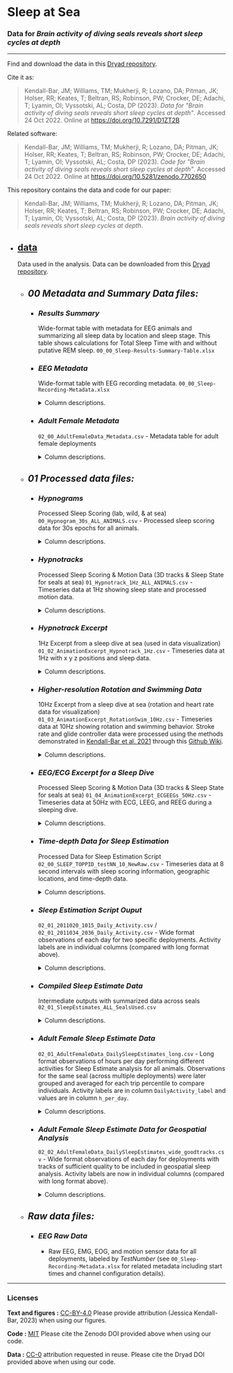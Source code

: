 # Sleep at Sea

### Data for *Brain activity of diving seals reveals short sleep cycles at depth*
---

Find and download the data in this [Dryad repository](https://doi.org/10.7291/D1ZT2B).

Cite it as:

> Kendall-Bar, JM; Williams, TM; Mukherji, R; Lozano, DA; Pitman, JK; Holser, RR; Keates, T; Beltran, RS; Robinson, PW; Crocker, DE; Adachi, T; Lyamin, OI; Vyssotski, AL; Costa, DP (2023). *Data for "Brain activity of diving seals reveals short sleep cycles at depth"*. Accessed 24 Oct 2022. Online at
> <https://doi.org/10.7291/D1ZT2B>

Related software:

> Kendall-Bar, JM; Williams, TM; Mukherji, R; Lozano, DA; Pitman, JK; Holser, RR; Keates, T; Beltran, RS; Robinson, PW; Crocker, DE; Adachi, T; Lyamin, OI; Vyssotski, AL; Costa, DP (2023). *Code for "Brain activity of diving seals reveals short sleep cycles at depth"*. Accessed 24 Oct 2022. Online at
> <https://doi.org/10.5281/zenodo.7702650>

This repository contains the data and code for our paper:

> Kendall-Bar, JM; Williams, TM; Mukherji, R; Lozano, DA; Pitman, JK; Holser, RR; Keates, T; Beltran, RS; Robinson, PW; Crocker, DE; Adachi, T; Lyamin, OI; Vyssotski, AL; Costa, DP (2023). *Brain activity of diving seals reveals short sleep cycles at depth*. 

- ## [data](/data)
  Data used in the analysis. Data can be downloaded from this [Dryad repository](https://doi.org/10.7291/D1ZT2B).
    - ## *00 Metadata and Summary Data files:*
      - ### ***Results Summary*** 
        Wide-format table with metadata for EEG animals and summarizing all sleep data by location and sleep stage. 
        This table shows calculations for Total Sleep Time with and without putative REM sleep. 
        `00_00_Sleep-Results-Summary-Table.xlsx`

      - ### ***EEG Metadata*** 
        Wide-format table with EEG recording metadata.
        `00_00_Sleep-Recording-Metadata.xlsx`
        <details>
        <summary> Column descriptions. </summary>

          - **Deployment** - Chronological EEG deployment sequence (1-13)
          - **TestNumber** - Recording ID number
          - **SealID** - Unique identifier for each seal
          - **Recording.ID** - identifier combining the location (in the lab [CAPTIVE], in the wild [WILD], or translocated [XLOC]), age (in years [yr] or months [mo]), and age class (juvenile or weanling) of the seal
          - **TOPPID** - Unique ID to match to `00_Sleep-Results-Summary-Table.xlsx` and TOPP database ('20' stands for *Mirounga angustirostris*, next two digits represent year, next three digits represent deployment number per year).
          - **StartLogger_DateTime** - start date & time (format: 'YYYY-MM-DD HH:MM:SS') for the recording
          - **OnAnimal_DateTime** - date & time logger was attached to animal (as detected by ECG)
          - **Duration_OnAnimal** - Duration of recording in hours (after OnAnimal_DateTime)
          - **ChannelConfiguration** - Vector of Channel #s for Raw EDF files that correspond to the vector of channel names: [LEOG REOG LEMG REMG LEEG1 REEG2 LEEG3 REEG4]
          
        </details>

      - ### ***Adult Female Metadata*** 
        `02_00_AdultFemaleData_Metadata.csv` - Metadata table for adult female deployments
        <details>
        <summary> Column descriptions. </summary>

          - **TOPPID** - Unique ID per deployment matching those in the TOPP database
          - **Year** - Year of start of deployment
          - **Season** - Season (Post-Breeding or Post-Molt)
          - **TDR_QC** - Binary to designate whether the time-depth record was of sufficient quality to run the sleep identification model.
          - **Track_QC** - Binary to designate whether the track was of sufficient quality (and length) to visualize spatial sleep results in summary figure

        </details>

    - ## *01 Processed data files:*
      - ### ***Hypnograms***
        Processed Sleep Scoring (lab, wild, & at sea)
        `00_Hypnogram_30s_ALL_ANIMALS.csv` - Processed sleep scoring data for 30s epochs for all animals.
        <details>
        <summary> Column descriptions. </summary>

          - **timebins** - Time in R format for the beginning of the 30s epoch
          - **SealID** - unique identifier for each seal
          - **Recording.ID** - identifier combining the location (in the lab [CAPTIVE], in the wild [WILD], or translocated [XLOC]), age (in years [yr] or months [mo]), and age class (juvenile or weanling) of the seal
          - **ID** - in the lab [CAPTIVE], in the wild [WILD], or translocated [XLOC]
          - **Sleep.Code** - Specific sleep state designation: 
            - ***Active Waking***
            - ***Quiet Waking*** 
            - ***Drowsiness*** - Intermittent slow waves
            - ***LV Slow Wave SLeep*** - Low-voltage slow wave sleep
            - ***HV Slow Wave Sleep*** - High-voltage slow wave sleep
            - ***Certain REM Sleep*** - Rapid-Eye-Movement (REM) Sleep scored with high confidence (high degree of Heart Rate Variability [HRV])
            - ***Putative REM Sleep*** - REM Sleep scored with low confidence (low HRV)
            - ***Unscorable*** - Data not scorable due to interference, motion artifacts, or signal quality
          - **Simple.Sleep.Code** - Simplified sleep state designation: 
            - ***Active Waking***
            - ***Quiet Waking*** 
            - ***Drowsiness*** - Intermittent slow waves
            - ***SWS*** - Slow wave sleep (LV & HV combined)
            - ***REM*** - REM Sleep (certain and putative combined)
            - ***Unscorable*** - Data not scorable due to interference, motion artifacts, or signal quality
          - **Resp.Code** - Respiratory state designation:
            - ***Eupnea*** - between first breath and last breath
            - ***transition to Eupnea*** - transition to tachycardia
            - ***Apnea*** - between last breath and first breath
            - ***transition to Apnea*** - transition to bradycardia
            - ***Unscorable*** - not scorable due to noise obscuring HR detection
          - **Water.Code** - Location of animal
            - ***LAND*** - on land (in pen in the lab or on beach in the wild)
            - ***SHALLOW WATER*** - in water < 2m deep (in pool in the lab or in the lagoon at Ano Nuevo)
            - ***DEEP WATER*** - animal traversing the continental shelf (< 200 m / in water shallow enough that the animal can rest / travel along bottom)
            - ***OPEN OCEAN*** - animal in water deeper than 200 m / in water deep enough that the animal cannot rest / travel along bottom
          - **Time_s_per_day** - Time of day in seconds (out of 86400)
          - **Day** - Day of the recording
        </details>

      - ### ***Hypnotracks*** 
        Processed Sleep Scoring & Motion Data (3D tracks & Sleep State for seals at sea)
        `01_Hypnotrack_1Hz_ALL_ANIMALS.csv` - Timeseries data at 1Hz showing sleep state and processed motion data.
        <details>
        <summary> Column descriptions. </summary>
          
          *Note:* **Sleep_Num**, **Simple_Sleep_Num**, **Water_Num**, and **Resp_Num** redundantly code categorical/string data into numerical values for ease of analysis and plotting.

          - **Seconds** - Seconds elapsed for each recording
          - **R_Time** - Local time [PST] in R Format (YYYY-MM-DD HH:MM:SS)
          - **SealID** - unique identifier for each seal
          - **Recording_ID** - identifier combining the location (in the lab [CAPTIVE], in the wild [WILD], or translocated [XLOC]), age (in years [yr] or months [mo]), and age class (juvenile or weanling) of the seal
          - **ID** - in the lab [CAPTIVE], in the wild [WILD], or translocated [XLOC]
          - **Sleep_Code** - Specific sleep state designation: 
            - ***Active Waking***
            - ***Quiet Waking*** 
            - ***Drowsiness*** - Intermittent slow waves
            - ***LV Slow Wave SLeep*** - Low-voltage slow wave sleep
            - ***HV Slow Wave Sleep*** - High-voltage slow wave sleep
            - ***Certain REM Sleep*** - Rapid-Eye-Movement (REM) Sleep scored with high confidence (high degree of Heart Rate Variability [HRV])
            - ***Putative REM Sleep*** - REM Sleep scored with low confidence (low HRV)
            - ***Unscorable*** - Data not scorable due to interference, motion artifacts, or signal quality
          - **Simple_Sleep_Code** - Simplified sleep state designation: 
            - ***Active Waking***
            - ***Quiet Waking*** 
            - ***Drowsiness*** - Intermittent slow waves
            - ***SWS*** - Slow wave sleep (LV & HV combined)
            - ***REM*** - REM Sleep (certain and putative combined)
            - ***Unscorable*** - Data not scorable due to interference, motion artifacts, or signal quality
          - **Resp_Code** - Respiratory state designation:
            - ***Eupnea*** - between first breath and last breath
            - ***transition to Eupnea*** - transition to tachycardia
            - ***Apnea*** - between last breath and first breath
            - ***transition to Apnea*** - transition to bradycardia
            - ***Unscorable*** - not scorable due to noise obscuring HR detection
          - **Water_Code** - Location of animal
            - ***LAND*** - on land (in pen in the lab or on beach in the wild)
            - ***SHALLOW WATER*** - in water < 2m deep (in pool in the lab or in the lagoon at Ano Nuevo)
            - ***DEEP WATER*** - animal traversing the continental shelf (< 200 m / in water shallow enough that the animal can rest / travel along bottom)
            - ***OPEN OCEAN*** - animal in water deeper than 200 m / in water deep enough that the animal cannot rest / travel along bottom
          - **DN** - Matlab date number for local time
          - **pitch** - angle downward (-) or upward (+) in radians
          - **roll** - angle of roll to the right (+) or left (-) in radians
          - **heading** - angle of rotation to the left (counterclockwise: +) or right (clockwise: -) in radians
          - **x** - pseudotrack's x-position translation from the origin/start of deployment in meters
          - **y** - pseudotrack's y-position translation from the origin/start of deployment in meters
          - **z** - pseudotrack's z-position translation from the origin/start of deployment in meters
          - **geoX** - x position translation from the origin/start of deployment in meters using geo-referenced pseudotrack
          - **geoY** - y position translation from the origin/start of deployment in meters using geo-referenced pseudotrack
          - **Depth** - depth in meters (same as z except *(-1))
          - **speed** - estimated speed in meters per second
          - **Lat** - Latitude in Decimal Degrees
          - **Long** - Longitude in Decimal Degrees
          - **Stroke_Rate** - automated peak detection result for stroke frequency in strokes per minute
          - **Heart_Rate** - automated peak detection result for heart rate in beats per minute
          - **L_EEG_Delta** - Delta power (0.5-4Hz) for Left Hemisphere electroencephalogram (EEG)
          - **R_EEG_Delta** - Delta power (0.5-4Hz) for Right Hemisphere electroencephalogram (EEG)
          - **HR_VLF_Power** - Very low frequency (0-0.005 Hz) power for Heart Rate (quantification of HRV)
          - **is_SleepSpiral** - binary (0 or 1) showing which segments qualify as a sleep spiral (> 2 consecutive loops in the same direction during sleep)

        </details>
      
      - ### ***Hypnotrack Excerpt*** 
        1Hz Excerpt from a sleep dive at sea (used in data visualization)
        `01_02_AnimationExcerpt_Hypnotrack_1Hz.csv` - Timeseries data at 1Hz with x y z positions and sleep data.
        <details>
        <summary> Column descriptions. </summary>

          - **Seconds** - Seconds elapsed for each recording
          - **R_Time** - Local time [PST] in R Format (YYYY-MM-DD HH:MM:SS)
          - **SealID** - unique identifier for each seal
          - **Recording_ID** - identifier combining the location (in the lab [CAPTIVE], in the wild [WILD], or translocated [XLOC]), age (in years [yr] or months [mo]), and age class (juvenile or weanling) of the seal
          - **ID** - in the lab [CAPTIVE], in the wild [WILD], or translocated [XLOC]
          - **Sleep_Code** - Specific sleep state designation: 
            - ***Active Waking***
            - ***Quiet Waking*** 
            - ***Drowsiness*** - Intermittent slow waves
            - ***LV Slow Wave SLeep*** - Low-voltage slow wave sleep
            - ***HV Slow Wave Sleep*** - High-voltage slow wave sleep
            - ***Certain REM Sleep*** - Rapid-Eye-Movement (REM) Sleep scored with high confidence (high degree of Heart Rate Variability [HRV])
            - ***Putative REM Sleep*** - REM Sleep scored with low confidence (low HRV)
            - ***Unscorable*** - Data not scorable due to interference, motion artifacts, or signal quality
          - **Simple_Sleep_Code** - Simplified sleep state designation: 
            - ***Active Waking***
            - ***Quiet Waking*** 
            - ***Drowsiness*** - Intermittent slow waves
            - ***SWS*** - Slow wave sleep (LV & HV combined)
            - ***REM*** - REM Sleep (certain and putative combined)
            - ***Unscorable*** - Data not scorable due to interference, motion artifacts, or signal quality
          - **Resp_Code** - Respiratory state designation:
            - ***Eupnea*** - between first breath and last breath
            - ***transition to Eupnea*** - transition to tachycardia
            - ***Apnea*** - between last breath and first breath
            - ***transition to Apnea*** - transition to bradycardia
            - ***Unscorable*** - not scorable due to noise obscuring HR detection
          - **Water_Code** - Location of animal
            - ***LAND*** - on land (in pen in the lab or on beach in the wild)
            - ***SHALLOW WATER*** - in water < 2m deep (in pool in the lab or in the lagoon at Ano Nuevo)
            - ***DEEP WATER*** - animal traversing the continental shelf (< 200 m / in water shallow enough that the animal can rest / travel along bottom)
            - ***OPEN OCEAN*** - animal in water deeper than 200 m / in water deep enough that the animal cannot rest / travel along bottom
          - **DN** - Matlab date number for local time
          - **pitch** - angle downward (-) or upward (+) in radians
          - **roll** - angle of roll to the right (+) or left (-) in radians
          - **heading** - angle of rotation to the left (counterclockwise: +) or right (clockwise: -) in radians
          - **x** - pseudotrack's x-position translation from the origin/start of deployment in meters
          - **y** - pseudotrack's y-position translation from the origin/start of deployment in meters
          - **z** - pseudotrack's z-position translation from the origin/start of deployment in meters
          - **geoX** - x position translation from the origin/start of deployment in meters using geo-referenced pseudotrack
          - **geoY** - y position translation from the origin/start of deployment in meters using geo-referenced pseudotrack
          - **Depth** - depth in meters (same as z except *(-1))
          - **speed** - estimated speed in meters per second
          - **Lat** - Latitude in Decimal Degrees
          - **Long** - Longitude in Decimal Degrees
          - **Stroke_Rate** - automated peak detection result for stroke frequency in strokes per minute
          - **Heart_Rate** - automated peak detection result for heart rate in beats per minute
          - **L_EEG_Delta** - Delta power (0.5-4Hz) for Left Hemisphere electroencephalogram (EEG)
          - **R_EEG_Delta** - Delta power (0.5-4Hz) for Right Hemisphere electroencephalogram (EEG)
          - **HR_VLF_Power** - Very low frequency (0-0.005 Hz) power for Heart Rate (quantification of HRV)

        </details>

      - ### ***Higher-resolution Rotation and Swimming Data***    
        10Hz Excerpt from a sleep dive at sea (rotation and heart rate data for visualization)
        `01_03_AnimationExcerpt_RotationSwim_10Hz.csv` - Timeseries data at 10Hz showing rotation and swimming behavior. Stroke rate and glide controller data were processed using the methods demonstrated in [Kendall-Bar et al. 2021](https://ieeexplore.ieee.org/document/9622956) through this [Github Wiki](https://github.com/jmkendallbar/VisualizingLifeintheDeep/blob/main/00_3D_00_StrokeData_to_Swim.md).  
        <details>
        <summary> Column descriptions. </summary>

          - **Seconds** - Seconds elapsed for each recording
          - **ECG** - Electrocardiogram (ECG) data in microvolts
          - **pitch** - angle downward (-) or upward (+) in degrees
          - **roll** - angle of roll to the right (+) or left (-) in degrees
          - **heading** - angle of rotation to the left (+) or right (-) in degrees
          - **GyrZ** - gyroscope data (angular acceleration) showing stroking behavior
          - **Glide_Controller** - glide controller for animation (1 for gliding 0 for stroking) and smoothed over a 5-second window
          - **Depth** - depth in meters
          - **Heart_Rate** - heart rate in beats per minute
          - **Stroke_Rate** - stroke rate in stroked per minute
          - **Heart_Detected** - binary (0 or 1- heartbeat detected)
          - **Stroke_Detected** - binary (0 or 1- stroke detected)

        </details>

      - ### ***EEG/ECG Excerpt for a Sleep Dive*** 
        Processed Sleep Scoring & Motion Data (3D tracks & Sleep State for seals at sea)
        `01_04_AnimationExcerpt_ECGEEGs_50Hz.csv` - Timeseries data at 50Hz with ECG, LEEG, and REEG during a sleeping dive.
        <details>
        <summary> Column descriptions. </summary>

          - **Seconds** - Time in R format for the beginning of the 30s epoch
          - **ECG** - Electrocardiogram (ECG) data (in microVolts)
          - **LEEG** - Electroencephalogram (EEG) data (in microVolts)
          - **REEG** - Electroencephalogram (EEG) data (in microVolts)

        </details>

      - ### ***Time-depth Data for Sleep Estimation***
        Processed Data for Sleep Estimation Script
        `02_00_SLEEP_TOPPID_testNN_10_NewRaw.csv` - Timeseries data at 8 second intervals with sleep scoring information, geographic locations, and time-depth data.
        <details>
        <summary> Column descriptions. </summary>

          - **Columns same as Hypnotrack**
          Plus the required columns for this script:
          - **time** - Matlab date number for time 
          - **CorrectedDepth** - Zero-offset corrected depth

        </details>
      
      - ### ***Sleep Estimation Script Ouput***
        `02_01_2011020_1015_Daily_Activity.csv` / `02_01_2011034_2036_Daily_Activity.csv` - Wide format observations of each day for two specific deployments. Activity labels are in individual columns (compared with long format above).
        <details>
        <summary> Column descriptions. </summary>

        - Columns:
          - **TOPPID** - unique identifier for each instrument deployment
          - **SEALID** - unique identifier for each seal
          - **unique_Days** - Matlab date number for the day of the observation
          - **Days_Elapsed** - Number of days into the trip
          - **Percent_of_Trip** - The percent of the trip that has elapsed 
          - ***Daily_recording*** - number of recording hours per day (should be 24 or close to it) 
          - ***Daily_diving*** - number of diving hours per day (time spent below 2 m)
          - ***Daily_long_SI*** - number of hours in an extended surface interval (at surface for > 10 min)
          - ***Daily_filtered_long_drift_long_SI*** - number of hours of estimated sleep (includes potential sleep while drifting, on the ocean floor, and in extended surface intervals)
          - ***Dailydive_long_glide*** - number of hours spent in an extended glide (to be roughly compared to estimated sleep (Daily_filtered_long_drift_long_SI)).
          - **Lat** - Latitude in decimal degrees
          - **Long** - Longitude in decimal degrees
          - **Lon360** - Longitude in decimal degrees from 0 to 360 (no negative values)

        </details>

      - ### ***Compiled Sleep Estimate Data*** 
        Intermediate outputs with summarized data across seals
        `02_01_SleepEstimates_ALL_SealsUsed.csv`
        <details>
        <summary> Column descriptions. </summary>

          - **TOPPID** - Unique deployment ID matching TOPP Database	
          - **haveStrokes** - Binary code designating the presence of stroke rate data
          -	**haveSleep**	- Binary code designating the presence of sleep data
          - **haveLatLong** - Binary code designating the presence of LatLong data
          	SIs_long	Drifts_long	Flats_long	Filtered_Drifts_long	Season_Code**
          Plus the required columns for this script:
          - **Dives** - Number of total dives (for each seal)
          - **SIs_long** - Number of extended surface intervals (>10 min)
          - **Flats_long** - Number of estimated naps on the sea floor
          - **Filtered_Drifts_long** - Number of estimated naps 
          - **Season_Code** - Season designation (PB- post-breeding or PM- post molt)

        </details>


      - ### ***Adult Female Sleep Estimate Data***
        `02_01_AdultFemaleData_DailySleepEstimates_long.csv` - Long format observations of hours per day performing different activities for Sleep Estimate analysis for all animals. Observations for the same seal (across multiple deployments) were later grouped and averaged for each trip percentile to compare individuals. Activity labels are in column `DailyActivity_label` and values are in column `h_per_day`.
        <details>
        <summary> Column descriptions. </summary>

        - Columns:
          - **TOPPID** - unique identifier for each instrument deployment
          - **SEALID** - unique identifier for each seal
          - **Season_Code** - PB [Post-breeding (short trip ~ 2 months)] or PM [Post-molt (long trip ~ 7 months)]
          - **triprecord_days** - total number of days for the deployment 
          - **deploys_per_seal** - number of deployments for the seal 
          - **unique_Days** - Matlab date number for the day of the observation
          - **Days_Elapsed** - Number of days into the trip
          - **Percent_of_Trip** - The percent of the trip that has elapsed 
          - **DailyActivity_label** - Labels for the type of observation in each row:
            - ***daily_recording*** - number of recording hours per day (should be 24 or close to it) 
            - ***daily_diving*** - number of diving hours per day (time spent below 2 m)
            - ***daily_long_SI*** - number of hours in an extended surface interval (at surface for > 10 min)
            - ***daily_filtered_long_drift_long_SI*** - number of hours of estimated sleep (includes potential sleep while drifting, on the ocean floor, and in extended surface intervals)
            - ***daily_long_glide*** - where available, number of hours of gliding as measured with a kami kami stroke rate logger
          - **h_per_day** - Hours per day (out of 24) for each of the activity labels listed above

        </details>

      - ### ***Adult Female Sleep Estimate Data for Geospatial Analysis***
        `02_02_AdultFemaleData_DailySleepEstimates_wide_goodtracks.csv` - Wide format observations of each day for deployments with tracks of sufficient quality to be included in geospatial sleep analysis. Activity labels are now in individual columns (compared with long format above).
        <details>
        <summary> Column descriptions. </summary>

        - Columns:
          - **TOPPID** - unique identifier for each instrument deployment
          - **SEALID** - unique identifier for each seal
          - **Season_Code** - PB [Post-breeding (short trip ~ 2 months)] or PM [Post-molt (long trip ~ 7 months)]
          - **unique_Days** - Matlab date number for the day of the observation
          - **Days_Elapsed** - Number of days into the trip
          - **Percent_of_Trip** - The percent of the trip that has elapsed 
          - ***Daily_recording*** - number of recording hours per day (should be 24 or close to it) 
          - ***Daily_diving*** - number of diving hours per day (time spent below 2 m)
          - ***Daily_long_SI*** - number of hours in an extended surface interval (at surface for > 10 min)
          - ***Daily_filtered_long_drift_long_SI*** - number of hours of estimated sleep (includes potential sleep while drifting, on the ocean floor, and in extended surface intervals)
          - **Lat** - Latitude in decimal degrees
          - **Long** - Longitude in decimal degrees
          - **Lon360** - Longitude in decimal degrees from 0 to 360 (no negative values)

        </details>

    - ## *Raw data files:*
      - ### ***EEG Raw Data***
        - Raw EEG, EMG, EOG, and motion sensor data for all deployments, labeled by *TestNumber* (see `00_Sleep-Recording-Metadata.xlsx` for related metadata including start times and channel configuration details).

----

### Licenses

**Text and figures :**
[CC-BY-4.0](http://creativecommons.org/licenses/by/4.0/) Please provide attribution (Jessica Kendall-Bar, 2023) when using our figures.

**Code :** [MIT](https://choosealicense.com/licenses/mit/) Please cite the Zenodo DOI provided above when using our code.

**Data :** [CC-0](http://creativecommons.org/publicdomain/zero/1.0/)
attribution requested in reuse. Please cite the Dryad DOI provided above when using our code.
